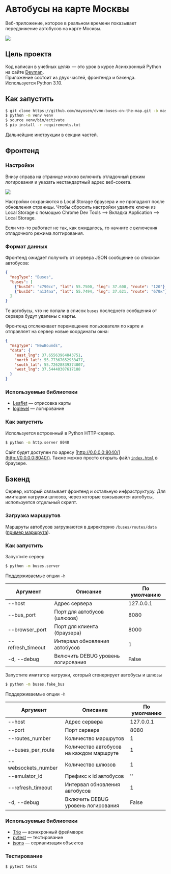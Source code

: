 # Автобусы на карте Москвы
Веб-приложение, которое в реальном времени показывает передвижение автобусов на карте Москвы.

<img src="screenshots/buses.gif">

## Цель проекта
Код написан в учебных целях — это урок в курсе Асинхронный Python
на сайте [Devman](https://dvmn.org/modules/async-python/).  
Приложение состоит из двух частей, фронтенда и бэкенда. Используется Python 3.10.

## Как запустить
```bash
$ git clone https://github.com/mayosen/dvmn-buses-on-the-map.git -b master
$ python -m venv venv
$ source venv/bin/activate
$ pip install -r requirements.txt
```

Дальнейшие инструкции в секции частей.

## Фронтенд
### Настройки
Внизу справа на странице можно включить отладочный режим логирования и указать нестандартный адрес веб-сокета.

<img src="screenshots/settings.png">

Настройки сохраняются в Local Storage браузера и не пропадают после обновления страницы. Чтобы сбросить настройки удалите ключи из Local Storage с помощью Chrome Dev Tools —> Вкладка Application —> Local Storage.

Если что-то работает не так, как ожидалось, то начните с включения отладочного режима логгирования.

### Формат данных
Фронтенд ожидает получить от сервера JSON сообщение со списком автобусов:

```json
{
  "msgType": "Buses",
  "buses": [
    {"busId": "c790сс", "lat": 55.7500, "lng": 37.600, "route": "120"},
    {"busId": "a134aa", "lat": 55.7494, "lng": 37.621, "route": "670к"}
  ]
}
```

Те автобусы, что не попали в список `buses` последнего сообщения от сервера будут удалены с карты.

Фронтенд отслеживает перемещение пользователя по карте и отправляет на сервер новые координаты окна:

```json
{
  "msgType": "NewBounds",
  "data": {
    "east_lng": 37.65563964843751,
    "north_lat": 55.77367652953477,
    "south_lat": 55.72628839374007,
    "west_lng": 37.54440307617188
  }
}
```

### Используемые библиотеки
- [Leaflet](https://leafletjs.com/) — отрисовка карты
- [loglevel](https://www.npmjs.com/package/loglevel) — логирование

### Как запустить
Используется встроенный в Python HTTP-сервер.
```bash
$ python -m http.server 8040
```
Сайт будет доступен по адресу [http://0.0.0.0:8040/](http://0.0.0.0:8040/).
Также можно просто открыть файл [`index.html`](index.html) в браузере.

## Бэкенд
Сервер, который связывает фронтенд и остальную инфраструктуру.
Для имитации нагрузки шлюзов, через которые связываются автобусы, используется отдельный скрипт.

### Загрузка маршрутов
Маршруты автобусов загружаются в директорию `/buses/routes/data` ([пример маршрута](buses/routes/data/28.json)).

### Как запустить
Запустите сервер
```bash
$ python -m buses.server
```

Поддерживаемые опции `-h`

| Аргумент          | Описание                           | По умолчанию |
|-------------------|------------------------------------|--------------|
| --host            | Адрес сервера                      | 127.0.0.1    |
| --bus_port        | Порт для автобусов (шлюзов)        | 8080         |
| --browser_port    | Порт для клиента (браузера)        | 8000         |
| --refresh_timeout | Интервал обновления автобусов      | 1            |
| -d, --debug       | Включить DEBUG уровень логирования | False        |

Запустите имитатор нагрузки, который сгенерирует автобусы и шлюзы
```bash
$ python -m buses.fake_bus
```

Поддерживаемые опции `-h`

| Аргумент            | Описание                                | По умолчанию |
|---------------------|-----------------------------------------|--------------|
| --host              | Адрес сервера                           | 127.0.0.1    |
| --port              | Порт сервера                            | 8080         |
| --routes_number     | Количество маршрутов                    | 1            |
| --buses_per_route   | Количество автобусов на каждом маршруте | 1            |
| --websockets_number | Количество шлюзов                       | 1            |
| --emulator_id       | Префикс к id автобусов                  | ''           |
| --refresh_timeout   | Интервал обновления автобусов           | 1            |
| -d, --debug         | Включить DEBUG уровень логирования      | False        |

### Используемые библиотеки
- [Trio](https://trio.readthedocs.io/en/stable/) — асинхронный фреймворк
- [pytest](https://docs.pytest.org/en/7.2.x/) — тестирование
- [jsons](https://jsons.readthedocs.io/en/latest/) — сериализация объектов

### Тестирование
```bash
$ pytest tests
```
